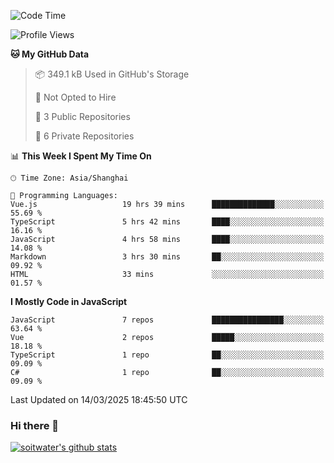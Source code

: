 <!--START_SECTION:waka-->
![Code Time](http://img.shields.io/badge/Code%20Time-4%2C747%20hrs%2036%20mins-blue)

![Profile Views](http://img.shields.io/badge/Profile%20Views-0-blue)

**🐱 My GitHub Data** 

> 📦 349.1 kB Used in GitHub's Storage 
 > 
> 🚫 Not Opted to Hire
 > 
> 📜 3 Public Repositories 
 > 
> 🔑 6 Private Repositories 
 > 
📊 **This Week I Spent My Time On** 

```text
🕑︎ Time Zone: Asia/Shanghai

💬 Programming Languages: 
Vue.js                   19 hrs 39 mins      ██████████████░░░░░░░░░░░   55.69 % 
TypeScript               5 hrs 42 mins       ████░░░░░░░░░░░░░░░░░░░░░   16.16 % 
JavaScript               4 hrs 58 mins       ████░░░░░░░░░░░░░░░░░░░░░   14.08 % 
Markdown                 3 hrs 30 mins       ██░░░░░░░░░░░░░░░░░░░░░░░   09.92 % 
HTML                     33 mins             ░░░░░░░░░░░░░░░░░░░░░░░░░   01.57 % 
```

**I Mostly Code in JavaScript** 

```text
JavaScript               7 repos             ████████████████░░░░░░░░░   63.64 % 
Vue                      2 repos             █████░░░░░░░░░░░░░░░░░░░░   18.18 % 
TypeScript               1 repo              ██░░░░░░░░░░░░░░░░░░░░░░░   09.09 % 
C#                       1 repo              ██░░░░░░░░░░░░░░░░░░░░░░░   09.09 % 
```




 Last Updated on 14/03/2025 18:45:50 UTC
<!--END_SECTION:waka-->

### Hi there 👋
[![soitwater's github stats](https://github-readme-stats.vercel.app/api?username=soitwater)](https://github.com/soitwater/github-readme-stats)
